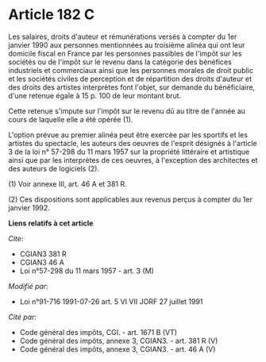 # Article 182 C

Les salaires, droits d'auteur et rémunérations versés à compter du 1er janvier 1990 aux personnes mentionnées au troisième
alinéa qui ont leur domicile fiscal en France par les personnes passibles de l'impôt sur les sociétés ou de l'impôt sur le
revenu dans la catégorie des bénéfices industriels et commerciaux ainsi que les personnes morales de droit public et les
sociétés civiles de perception et de répartition des droits d'auteur et des droits des artistes interprètes font l'objet, sur
demande du bénéficiaire, d'une retenue égale à 15 p. 100 de leur montant brut.

Cette retenue s'impute sur l'impôt sur le revenu dû au titre de l'année au cours de laquelle elle a été opérée (1).

L'option prévue au premier alinéa peut être exercée par les sportifs et les artistes du spectacle, les auteurs des oeuvres de
l'esprit désignés à l'article 3 de la loi n° 57-298 du 11 mars 1957 sur la propriété littéraire et artistique ainsi que par
les interprètes de ces oeuvres, à l'exception des architectes et des auteurs de logiciels (2).

(1) Voir annexe III, art. 46 A et 381 R.

(2) Ces dispositions sont applicables aux revenus perçus à compter du 1er janvier 1992.

**Liens relatifs à cet article**

_Cite_:

  - CGIAN3 381 R
  - CGIAN3 46 A
  - Loi n°57-298 du 11 mars 1957 - art. 3 (M)

_Modifié par_:

  - Loi n°91-716 1991-07-26 art. 5 VI VII JORF 27 juillet 1991

_Cité par_:

  - Code général des impôts, CGI. - art. 1671 B (VT)
  - Code général des impôts, annexe 3, CGIAN3. - art. 381 R (V)
  - Code général des impôts, annexe 3, CGIAN3. - art. 46 A (V)
